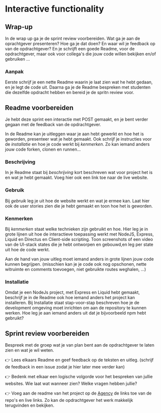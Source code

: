 # Interactive functionality

## Wrap-up

In de wrap up ga je de sprint review voorbereiden. Wat ga je aan de oprachtgever presenteren? Hoe ga je dat doen? En waar wil je feedback op van de opdrachtgever? En je schrijft een goede Readme, voor de opdrachtgever, maar ook voor collega's die jouw code willen bekijken en/of gebruiken ...

### Aanpak
Eerste schrijf je een nette Readme waarin je laat zien wat he hebt gedaan, en je legt de code uit. Daarna ga je de Readme bespreken met studenten die dezelfde opdracht hebben en bereid je de spritn review voor. 


## Readme voorbereiden

Je hebt deze sprint een interactie met POST gemaakt, en je bent verder gegaan met de feedback van de opdrachtgever.

In de Readme kan je uitleggen waar je aan hebt gewerkt en hoe het is geworden, presenteer wat je hebt gemaakt. Ook schrijf je instructies voor de *installatie* en hoe je code werkt bij *kenmerken*. Zo kan iemand anders jouw code forken, clonen en runnen...

### Beschrijving
In je Readme staat bij *beschrijving* kort beschreven wat voor project het is en wat je hebt gemaakt. Voeg hier ook een link toe naar de live website.

### Gebruik
Bij *gebruik* leg je uit hoe de website werkt en wat je ermee kan. Laat hier ook de user stories zien die je hebt gemaakt en toon hoe het is geworden.

### Kenmerken
Bij *kenmerken* staat welke technieken zijn gebruikt en hoe. Hier leg je in grote lijnen uit hoe de interactieve toepassing werkt met NodeJS, Express, Liquid en Directus en Client-side scripting. Toon screenshots of een video van de UI-stack states die je hebt ontworpen en gebouwd,en leg per state uit hoe de code werkt. 

Aan de hand van jouw uitleg moet iemand anders in grote lijnen jouw code kunnen begrijpen. (misschien kan je je code ook nog opschonen, nette witruimte en comments toevoegen, niet gebruikte routes weghalen, ...)

<!--
#### Screenflow met UI-stack states
Maak een goed uitgewerkte screenflow met de verschillende states die je hebt ontworpen, ideal, empty, loading, succes en misschien een error state.
Leg per state uit 

#### Code flow
Voeg daarna toe hoe de code werkt. Werk eerst de server-side code flow uit, daarna wat je client-side hebt gebouwd als enhancement. 

Toon de URL's, de Request en hoe de Response werkt in jouw code: Welke Routes worden gebruikt, welke data wordt met POST verstuurd en opgeslagen? naar welke URL gaat de fetch en wat gebeurt er daarna? Welke data wordt opgehaald om de pagina te renderen?

Toon hoe de client-side scripting werkt, hoe wordt de data gepost met JavaScipt? En wat gebeurt er daarna? 
-->

### Installatie
Omdat je een NodeJs project, met Express en Liquid hebt gemaakt, beschrijf je in de Readme ook hoe iemand anders het project kan installeren. Bij Installatie staat stap-voor-stap beschreven hoe je de development omgeving moet inrichten om aan de repository te kunnen werken. Hoe leg je aan iemand anders uit dat je bijvoorbeeld npm hebt gebruikt?


## Sprint review voorbereiden

Bespreek met de groep wat je van plan bent aan de opdrachtgever te laten zien en wat je wil weten. 

👉 Lees elkaars Readme en geef feedback op de teksten en uitleg. (schrijf de feedback in een issue zodat je hier later mee verder kan)

👉 Bedenk met elkaar een logische volgorde voor het bespreken van jullie websites. Wie laat wat wanneer zien? Welke vragen hebben jullie? 

👉 Voeg aan de readme van het project op de [Agency](https://github.com/fdnd-agency) de links toe van de repo's en live links. Zo kan de opdrachtgever het werk makkelijk terugvinden en bekijken.
